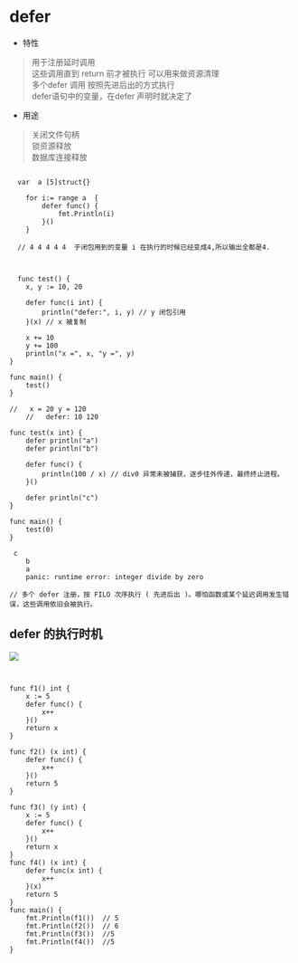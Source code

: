 # defer

- 特性
> 用于注册延时调用    
这些调用直到 return 前才被执行 可以用来做资源清理  
多个defer 调用 按照先进后出的方式执行  
defer语句中的变量，在defer 声明时就决定了

- 用途 
> 关闭文件句柄    
锁资源释放   
数据库连接释放  



```golang

  var  a [5]struct{}

	for i:= range a  {
		defer func() {
			fmt.Println(i)
		}()
	}
  
  // 4 4 4 4 4  于闭包用到的变量 i 在执行的时候已经变成4,所以输出全都是4.
  
  
  
  func test() {
    x, y := 10, 20

    defer func(i int) {
        println("defer:", i, y) // y 闭包引用
    }(x) // x 被复制

    x += 10
    y += 100
    println("x =", x, "y =", y)
}

func main() {
    test()
}

//   x = 20 y = 120
    //   defer: 10 120
```



```golang 
func test(x int) {
    defer println("a")
    defer println("b")

    defer func() {
        println(100 / x) // div0 异常未被捕获，逐步往外传递，最终终止进程。
    }()

    defer println("c")
}

func main() {
    test(0)
}

 c
    b
    a
    panic: runtime error: integer divide by zero

// 多个 defer 注册，按 FILO 次序执行 ( 先进后出 )。哪怕函数或某个延迟调用发生错误，这些调用依旧会被执行。
```
## defer 的执行时机

![](https://www.liwenzhou.com/images/Go/func/defer.png)



```


func f1() int {
	x := 5
	defer func() {
		x++
	}()
	return x
}

func f2() (x int) {
	defer func() {
		x++
	}()
	return 5
}

func f3() (y int) {
	x := 5
	defer func() {
		x++
	}()
	return x
}
func f4() (x int) {
	defer func(x int) {
		x++
	}(x)
	return 5
}
func main() {
	fmt.Println(f1())  // 5
	fmt.Println(f2())  // 6
	fmt.Println(f3())  //5
	fmt.Println(f4())  //5
}
```



